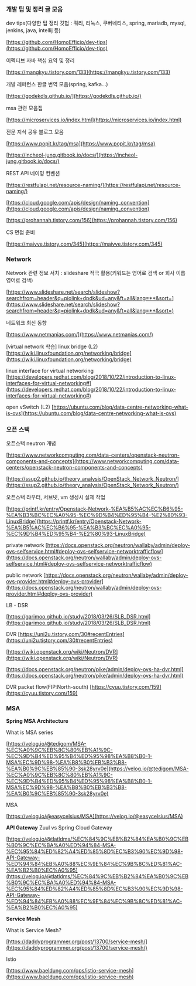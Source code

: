 ### 개발 팁 및 정리 글 모음

dev tips(다양한 팁 정리 깃헙 : 쿼리, 리눅스, 쿠버네티스, spring, mariadb, mysql, jenkins, java, intellij 등)

[https://github.com/HomoEfficio/dev-tips](https://github.com/HomoEfficio/dev-tips)

이펙티브 자바 핵심 요약 및 정리

[https://mangkyu.tistory.com/133](https://mangkyu.tistory.com/133)

개발 레퍼런스 한글 번역 모음(spring, kafka...)

[https://godekdls.github.io/](https://godekdls.github.io/)

msa 관련 모음집

[https://microservices.io/index.html](https://microservices.io/index.html)

전문 지식 공유 블로그 모음

[https://www.popit.kr/tag/msa](https://www.popit.kr/tag/msa)

[https://incheol-jung.gitbook.io/docs/](https://incheol-jung.gitbook.io/docs/)

REST API 네이밍 컨벤션

[https://restfulapi.net/resource-naming/](https://restfulapi.net/resource-naming/)

[https://cloud.google.com/apis/design/naming_convention](https://cloud.google.com/apis/design/naming_convention)

[https://prohannah.tistory.com/156](https://prohannah.tistory.com/156)

CS 면접 준비 

[https://maivve.tistory.com/345](https://maivve.tistory.com/345)

### Network

Network 관련 정보 서치 : slideshare 적극 활용(키워드는 영어로 검색 or 회사 이름 영어로 검색)

[https://www.slideshare.net/search/slideshow?searchfrom=header&q=piolink+dpdk&ud=any&ft=all&lang=**&sort=](https://www.slideshare.net/search/slideshow?searchfrom=header&q=piolink+dpdk&ud=any&ft=all&lang=**&sort=)

네트워크 최신 동향

[https://www.netmanias.com/](https://www.netmanias.com/)

[virtual network 학습]
linux bridge (L2)
[https://wiki.linuxfoundation.org/networking/bridge](https://wiki.linuxfoundation.org/networking/bridge)

linux interface for virtual networking
[https://developers.redhat.com/blog/2018/10/22/introduction-to-linux-interfaces-for-virtual-networking#](https://developers.redhat.com/blog/2018/10/22/introduction-to-linux-interfaces-for-virtual-networking#)

open vSwitch (L2)
[https://ubuntu.com/blog/data-centre-networking-what-is-ovs](https://ubuntu.com/blog/data-centre-networking-what-is-ovs)

### 오픈 스택

오픈스택 neutron 개념

[https://www.networkcomputing.com/data-centers/openstack-neutron-components-and-concepts](https://www.networkcomputing.com/data-centers/openstack-neutron-components-and-concepts)

[https://ssup2.github.io/theory_analysis/OpenStack_Network_Neutron/](https://ssup2.github.io/theory_analysis/OpenStack_Network_Neutron/)

오픈스택 라우터, 서브넷, vm 생성시 실제 작업

[https://printf.kr/entry/Openstack-Network-%EA%B5%AC%EC%B6%95-%EA%B3%BC%EC%A0%95-%EC%9D%B4%ED%95%B4-%E2%80%93-LinuxBridge](https://printf.kr/entry/Openstack-Network-%EA%B5%AC%EC%B6%95-%EA%B3%BC%EC%A0%95-%EC%9D%B4%ED%95%B4-%E2%80%93-LinuxBridge)

private network
[https://docs.openstack.org/neutron/wallaby/admin/deploy-ovs-selfservice.html#deploy-ovs-selfservice-networktrafficflow](https://docs.openstack.org/neutron/wallaby/admin/deploy-ovs-selfservice.html#deploy-ovs-selfservice-networktrafficflow)

public network
[https://docs.openstack.org/neutron/wallaby/admin/deploy-ovs-provider.html#deploy-ovs-provider](https://docs.openstack.org/neutron/wallaby/admin/deploy-ovs-provider.html#deploy-ovs-provider)

LB - DSR

[https://garimoo.github.io/study/2018/03/26/SLB_DSR.html](https://garimoo.github.io/study/2018/03/26/SLB_DSR.html)

DVR
[https://uni2u.tistory.com/30#recentEntries](https://uni2u.tistory.com/30#recentEntries)

[https://wiki.openstack.org/wiki/Neutron/DVR](https://wiki.openstack.org/wiki/Neutron/DVR)

[https://docs.openstack.org/neutron/pike/admin/deploy-ovs-ha-dvr.html](https://docs.openstack.org/neutron/pike/admin/deploy-ovs-ha-dvr.html)

DVR packet flow(FIP:North-south)
[https://cyuu.tistory.com/159](https://cyuu.tistory.com/159)

### MSA

**Spring MSA Architecture**

What is MSA series

[https://velog.io/@tedigom/MSA-%EC%A0%9C%EB%8C%80%EB%A1%9C-%EC%9D%B4%ED%95%B4%ED%95%98%EA%B8%B0-1-MSA%EC%9D%98-%EA%B8%B0%EB%B3%B8-%EA%B0%9C%EB%85%90-3sk28yrv0e](https://velog.io/@tedigom/MSA-%EC%A0%9C%EB%8C%80%EB%A1%9C-%EC%9D%B4%ED%95%B4%ED%95%98%EA%B8%B0-1-MSA%EC%9D%98-%EA%B8%B0%EB%B3%B8-%EA%B0%9C%EB%85%90-3sk28yrv0e)

MSA

[https://velog.io/@easycelsius/MSA](https://velog.io/@easycelsius/MSA)

**API Gateway**
Zuul vs Spring Cloud Gateway

[https://velog.io/@tlatldms/%EC%84%9C%EB%B2%84%EA%B0%9C%EB%B0%9C%EC%BA%A0%ED%94%84-MSA-%EC%95%84%ED%82%A4%ED%85%8D%EC%B3%90%EC%9D%98-API-Gateway-%ED%94%84%EB%A0%88%EC%9E%84%EC%9B%8C%ED%81%AC-%EA%B2%B0%EC%A0%95](https://velog.io/@tlatldms/%EC%84%9C%EB%B2%84%EA%B0%9C%EB%B0%9C%EC%BA%A0%ED%94%84-MSA-%EC%95%84%ED%82%A4%ED%85%8D%EC%B3%90%EC%9D%98-API-Gateway-%ED%94%84%EB%A0%88%EC%9E%84%EC%9B%8C%ED%81%AC-%EA%B2%B0%EC%A0%95)

**Service Mesh**

What is Service Mesh?

[https://daddyprogrammer.org/post/13700/service-mesh/](https://daddyprogrammer.org/post/13700/service-mesh/)

Istio

[https://www.baeldung.com/ops/istio-service-mesh](https://www.baeldung.com/ops/istio-service-mesh)
